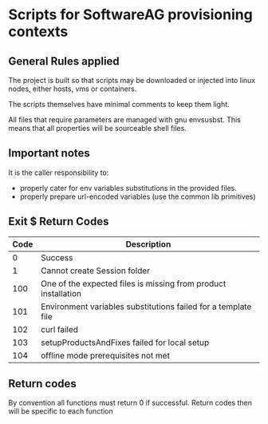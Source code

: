 # Scripts for SoftwareAG provisioning contexts

## General Rules applied

The project is built so that scripts may be downloaded or injected into linux nodes, either hosts, vms or containers.

The scripts themselves have minimal comments to keep them light.

All files that require parameters are managed with gnu envsusbst. This means that all properties will be sourceable shell files.

## Important notes

It is the caller responsibility to:

- properly cater for env variables substitutions in the provided files.
- properly prepare url-encoded variables (use the common lib primitives)

## Exit $ Return Codes

|Code|Description|
|-|-|
|0|Success|
|1|Cannot create Session folder|
|100|One of the expected files is missing from product installation|
|101|Environment variables substitutions failed for a template file|
|102|curl failed|
|103|setupProductsAndFixes failed for local setup|
|104|offline mode prerequisites not met|

## Return codes

By convention all functions must return 0 if successful. Return codes then will be specific to each function
